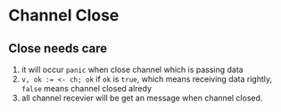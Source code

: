 # Channel Close

## Close needs care

1. it will occur `panic` when close channel which is passing data
2. `v, ok := <- ch; ok` if `ok` is `true`, which means receiving data rightly, `false` means channel closed alredy
3. all channel recevier will be get an message when channel closed.